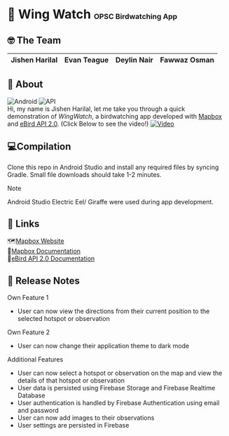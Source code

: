 # 🦆 Wing Watch <sup><sub><sub>OPSC Birdwatching App
## 🤓 The Team
|Jishen Harilal|Evan Teague|Deylin Nair|Fawwaz Osman|
|---|---|---|---|
## 💁 About
![Android](https://img.shields.io/badge/Android-v7.1.1(Nougat)-green) ![API](https://img.shields.io/badge/API-v25-yellow)  
Hi, my name is Jishen Harilal, let me take you through a quick demonstration of *WingWatch*, a birdwatching app developed with [Mapbox](https://www.mapbox.com/)  and [eBird API 2.0](https://documenter.getpostman.com/view/664302/S1ENwy59). (Click Below to see the video!)
[![Video](https://img.youtube.com/vi/hWf8AVWTMKs/maxresdefault.jpg)](https://youtu.be/hWf8AVWTMKs)
## 💻Compilation
Clone this repo in Android Studio and install any required files by syncing Gradle. Small file downloads should take 1-2 minutes.
>[!Note]
>Android Studio Electric Eel/ Giraffe were used during app development.
## 🔗 Links 
🗺️[Mapbox Website](https://www.mapbox.com/)  
📐[Mapbox Documentation](https://docs.mapbox.com/android/maps/guides/)  
🐧[eBird API 2.0 Documentation](https://documenter.getpostman.com/view/664302/S1ENwy59)
## 🔗 Release Notes
Own Feature 1
- User can now view the directions from their current position to the selected hotspot or observation
  
Own Feature 2
- User can now change their application theme to dark mode
  
Additional Features
- User can now select a hotspot or observation on the map and view the details of that hotspot or observation
- User data is persisted using Firebase Storage and Firebase Realtime Database
- User authentication is handled by Firebase Authentication using email and password
- User can now add images to their observations
- User settings are persisted in Firebase 
  

